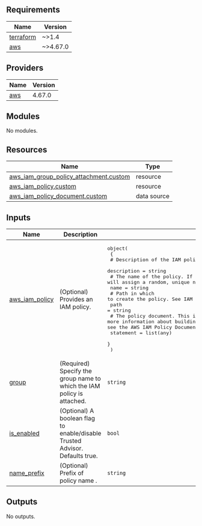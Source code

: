 <!-- BEGIN_TF_DOCS -->
## Requirements

| Name | Version |
|------|---------|
| <a name="requirement_terraform"></a> [terraform](#requirement\_terraform) | ~>1.4 |
| <a name="requirement_aws"></a> [aws](#requirement\_aws) | ~>4.67.0 |

## Providers

| Name | Version |
|------|---------|
| <a name="provider_aws"></a> [aws](#provider\_aws) | 4.67.0 |

## Modules

No modules.

## Resources

| Name | Type |
|------|------|
| [aws_iam_group_policy_attachment.custom](https://registry.terraform.io/providers/hashicorp/aws/latest/docs/resources/iam_group_policy_attachment) | resource |
| [aws_iam_policy.custom](https://registry.terraform.io/providers/hashicorp/aws/latest/docs/resources/iam_policy) | resource |
| [aws_iam_policy_document.custom](https://registry.terraform.io/providers/hashicorp/aws/latest/docs/data-sources/iam_policy_document) | data source |

## Inputs

| Name | Description | Type | Default | Required |
|------|-------------|------|---------|:--------:|
| <a name="input_aws_iam_policy"></a> [aws\_iam\_policy](#input\_aws\_iam\_policy) | (Optional) Provides an IAM policy. | <pre>object(<br>    {<br>      # Description of the IAM policy.<br>      description = string<br>      # The name of the policy. If omitted, Terraform will assign a random, unique name.<br>      name = string<br>      # Path in which to create the policy. See IAM Identifiers for more information.<br>      path = string<br>      # The policy document. This is a JSON formatted string. For more information about building AWS IAM policy documents with Terraform, see the AWS IAM Policy Document Guide.<br>      statement = list(any)<br>    }<br>  )</pre> | `null` | no |
| <a name="input_group"></a> [group](#input\_group) | (Required) Specify the group name to which the IAM policy is attached. | `string` | n/a | yes |
| <a name="input_is_enabled"></a> [is\_enabled](#input\_is\_enabled) | (Optional) A boolean flag to enable/disable Trusted Advisor. Defaults true. | `bool` | `true` | no |
| <a name="input_name_prefix"></a> [name\_prefix](#input\_name\_prefix) | (Optional) Prefix of policy name . | `string` | `""` | no |

## Outputs

No outputs.
<!-- END_TF_DOCS -->
